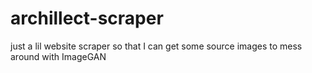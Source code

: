# archillect-scraper
just a lil website scraper so that I can get some source images to mess around with ImageGAN
